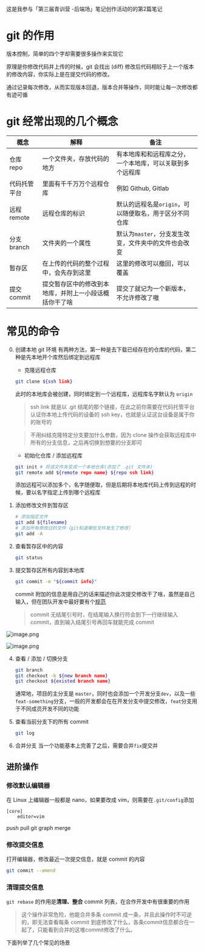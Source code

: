 

这是我参与「第三届青训营 -后端场」笔记创作活动的的第2篇笔记


# git 的作用
版本控制，简单的四个字却需要很多操作来实现它

原理是你修改代码并上传的时候，git 会找出 (diff) 修改后代码相较于上一个版本的修改内容，你实际上是在提交代码的修改。

通过记录每次修改，从而实现版本回退，版本合并等操作，同时能让每一次修改都有迹可循

# git 经常出现的几个概念

| 概念 | 解释 | 备注 |
| --- | --- | --- |
| 仓库 repo | 一个文件夹，存放代码的地方 | 有本地库和和远程库之分，一个本地库，可以关联到多个远程库 | 
| 代码托管平台 | 里面有千千万万个远程仓库 | 例如 Github, Gitlab |
| 远程 remote | 远程仓库的标识 | 默认的远程名是`origin`，可以随便取名，用于区分不同仓库 |
| 分支 branch | 文件夹的一个属性 | 默认为`master`，分支发生改变，文件夹中的文件也会改变 |
| 暂存区 | 在上传的代码的整个过程中，会先存到这里 | 这里的修改可以撤回，可以覆盖 |
| 提交 commit | 提交暂存区中的修改到本地库，并附上一小段话概括你干了啥 | 提交了就记为一个新版本，不允许修改了嗷 |

# 常见的命令

0. 创建本地 git 环境
    有两种方法，第一种是去下载已经存在的仓库的代码，第二种是先本地开个库然后绑定到远程库
    
    - 克隆远程仓库
    ```bash
    git clone ${ssh link}
    ```
    
    此时的本地库会被创建，同时绑定到一个远程库，远程库名字默认为 `origin`
    > ssh link 就是以 .git 结尾的那个链接，在此之前你需要在代码托管平台认证你本地上传代码的设备的 ssh key，也就是认证这台设备是属于你的账号的
    
    > 不用纠结克隆特定分支要加什么参数，因为 clone 操作会获取远程库中所有的分支信息，之后再切换到想要的分支即可
    
    - 初始化仓库 / 添加远程库

    ```bash
    git init # 将该文件夹变成一个本地仓库(添加了 .git 文件夹)
    git remote add ${remote repo name} ${repo ssh link}
    ```
    添加远程可以添加多个，名字随便取，但是后期将本地库代码上传到远程的时候，要以名字指定上传到哪个远程库
    
1. 添加修改文件到暂存区

    ```bash
    # 添加指定文件
    git add ${filename}
    # 添加所有修改过的文件（git知道哪些文件发生了修改）
    git add -A
    ```

2. 查看暂存区中的内容
    ```bash
    git status
    ```
    
3. 提交暂存区所有内容到本地库

    ```bash
    git commit -m "${commit info}"
   ```
   commit 附加的信息是用自己的话来描述你此次提交修改干了啥，虽然是自己输入，但在团队开发中最好要有个[规范](https://www.jianshu.com/p/201bd81e7dc9)
    > commit 无结尾引号时，在结尾输入换行符会到下一行继续输入 commit，直到输入结尾引号再回车就能完成 commit

![image.png](https://p6-juejin.byteimg.com/tos-cn-i-k3u1fbpfcp/f2402785d94145cc996b5027c112f38f~tplv-k3u1fbpfcp-watermark.image?)

![image.png](https://p9-juejin.byteimg.com/tos-cn-i-k3u1fbpfcp/81a9afe01a5143669c2f1c6e18dcd3ad~tplv-k3u1fbpfcp-watermark.image?)
    
    
4. 查看 / 添加 / 切换分支

    ```bash
    git branch
    git checkout -b ${new branch name}
    git checkout ${existed branch name}
    ```
    通常地，项目的主分支是 `master`，同时也会添加一个开发分支`dev`，以及一些`feat-something`分支，一般的开发都会在在开发分支中提交修改，`feat`分支用于不同成员开发不同的功能
    
    
5. 查看当前分支下的所有 commit 
    ```bash
    git log
    ```
6. 合并分支
当一个功能基本上完善了之后，需要合并`fix`提交并
## 进阶操作

### 修改默认编辑器

在 Linux 上编辑器一般都是 nano，如果要改成 vim，则需要在`.git/config`添加

```config
[core]
    editor=vim
```

push
pull
git graph
merge

### 修改提交信息

打开编辑器，修改最近一次提交信息，就是 commit 的内容

```bash
git commit --amend
```

### 清理提交信息

`git rebase` 的作用是**清理、整合** commit 列表，在合作开发中有很重要的作用

> 这个操作非常危险，他能合并多条 commit 成一条，并且此操作时不可逆的，即无法查看每条 commit 到底修改了什么，各条commit信息都合在一起了，只能看到合并的这堆commit修改了什么。

下面列举了几个常见的场景
